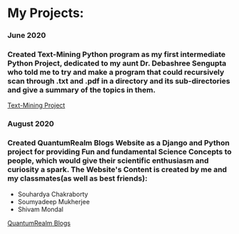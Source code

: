 
# My Projects:

### June 2020
### Created Text-Mining Python program as my first intermediate Python Project, dedicated to my aunt Dr. Debashree Sengupta who told me to try and make a program that could recursively scan through .txt and .pdf in a directory and its sub-directories and give a summary of the topics in them.
<a href="https://www.github.com/manavsengupta/textminingproject">Text-Mining Project</a>

### August 2020
### Created QuantumRealm Blogs Website as a Django and Python project for providing Fun and fundamental Science Concepts to people, which would give their scientific enthusiasm and curiosity a spark. The Website's Content is created by me and my classmates(as well as best friends):
<ul>
  <li>
  Souhardya Chakraborty
  </li>
  <li>
  Soumyadeep Mukherjee
  </li>
  <li>
  Shivam Mondal
  </li>
</ul>
<a href="https://www.quantumrealm.in">QuantumRealm Blogs</a>

